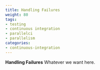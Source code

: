 ```yaml
---
title: Handling Failures
weight: 80
tags:
- testing
- continuous integration
- parallelci
- parallelism
categories:
- continuous-integration
---
```


**Handling Failures** Whatever we want here.
